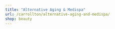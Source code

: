 ```yaml
---
title: "Alternative Aging & Medispa"
url: /carrollton/alternative-aging-and-medispa/
shop: beauty
---
```

